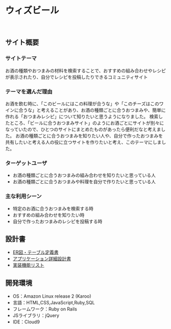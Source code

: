 # ウィズビール
​
## サイト概要
### サイトテーマ
お酒の種類やおつまみの材料を検索することで、おすすめの組み合わせやレシピが表示されたり、自分でレシピを投稿したりできるコミュニティサイト

### テーマを選んだ理由
お酒を飲む時に、「このビールにはこの料理が合うな」や「このチーズはこのワインに合うな」と考えることがあり、お酒の種類ごとに合うおつまみや、簡単に作れる「おつまみレシピ」について知りたいと思うようになりました。
検索したところ、「ビールに合うおつまみサイト」のようにお酒ごとにサイトが別々になっていたので、ひとつのサイトにまとめたものがあったら便利だなと考えました。
お酒の種類ごとに合うおつまみを知りたい人や、自分で作ったおつまみを共有したいと考える人の役に立つサイトを作りたいと考え、このテーマにしました。

### ターゲットユーザ
- お酒の種類ごとに合うおつまみの組み合わせを知りたいと思っている人
- お酒の種類ごとに合うおつまみや料理を自分で作りたいと思っている人

### 主な利用シーン
- 特定のお酒に合うおつまみを検索する時
- おすすめの組み合わせを知りたい時
- 自分で作ったおつまみのレシピを投稿する時

## 設計書
- <a href="https://docs.google.com/spreadsheets/d/1UhFD27X2HMBWUCkpp2ayVwRUpWGS9XDg/edit#gid=453784064" target="_blank">ER図・テーブル定義書</a>
- <a href="https://docs.google.com/spreadsheets/d/1uB2fxRwq8z2lYkUZYYRM9cANJc2IaD9mc0bng4cBNaY/edit#gid=549108681" target="_blank">アプリケーション詳細設計書</a>
- <a href="https://docs.google.com/spreadsheets/d/1LCwmh4_eZSJD_Y1ivLXYPLYnlYZ2uYT1mMu5VwCFX-w/edit#gid=885378170" target="_blank">実装機能リスト</a>
​
## 開発環境
- OS：Amazon Linux release 2 (Karoo)
- 言語：HTML,CSS,JavaScript,Ruby,SQL
- フレームワーク：Ruby on Rails
- JSライブラリ：jQuery
- IDE：Cloud9

